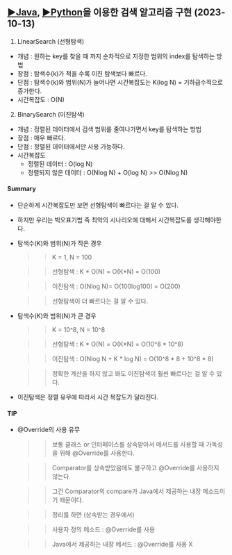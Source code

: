 ## [▶Java](Java/), [▶Python](Python/)을 이용한 검색 알고리즘 구현 (2023-10-13)
1. LinearSearch (선형탐색)
- 개념 : 원하는 key를 찾을 때 까지 순차적으로 지정한 범위의 index를 탐색하는 방법
- 장점 : 탐색수(k)가 적을 수록 이진 탐색보다 빠르다.
- 단점 : 탐색수(k)와 범위(N)가 늘어나면 시간복잡도는 K(log N) = 기하급수적으로 증가한다.  
- 시간복잡도 : O(N)

2. BinarySearch (이진탐색)
- 개념 : 정렬된 데이터에서 검색 범위를 줄여나가면서 key를 탐색하는 방법
- 장점 : 매우 빠르다.
- 단점 : 정렬된 데이터에서만 사용 가능하다.
- 시간복잡도
    - 정렬된 데이터 : O(log N)
    - 정렬되지 않은 데이터 : O(Nlog N) + O(log N) >> O(Nlog N)

#### Summary
- 단순하게 시간복잡도만 보면 선형탐색이 빠르다는 걸 알 수 있다.
- 하지만 우리는 빅오표기법 즉 최악의 시나리오에 대해서 시간복잡도를 생각해야한다.
- 탐색수(K)와 범위(N)가 작은 경우
    >> K = 1, N = 100
    
    >> 선형탐색 : K * O(N) = O(K*N) = O(100)
    
    >> 이진탐색 : O(Nlog N)= O(100log100) = O(200)
    
    >> 선형탐색이 더 빠르다는 걸 알 수 있다.
- 탐색수(K)와 범위(N)가 큰 경우
    >> K = 10^8, N = 10^8
    
    >> 선형탐색 : K * O(N) = O(K*N) = O(10^8 * 10^8)
    
    >> 이진탐색 : O(Nlog N + K * log N) = O(10^8 * 8 + 10^8 * 8)
    
    >> 정확한 계산을 하지 않고 봐도 이진탐색이 훨씬 빠르다는 걸 알 수 있다.
- 이진탐색은 정렬 유무에 따라서 시간 복잡도가 달라진다.

#### TIP
- @Override의 사용 유무
    >> 보통 클래스 or 인터페이스를 상속받아서 메서드를 사용할 때 가독성을 위해 @Override를 사용한다.
    
    >> Comparator를 상속받았음에도 불구하고 @Override를 사용하지 않는다.
    
    >> 그건 Comparator의 compare가 Java에서 제공하는 내장 메소드이기 때문이다.
    
    >> 정리를 하면 (상속받는 경우에서)
    
    >> 사용자 정의 메소드 : @Override를 사용
    
    >> Java에서 제공하는 내장 메서드 : @Override를 사용 X 

